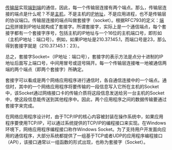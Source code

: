 [传输层](https://baike.baidu.com/item/传输层/4329536)实现[端到端](https://baike.baidu.com/item/端到端/8851783)的通信，因此，每一个传输层连接有两个端点。那么，传输层连接的端点是什么呢？不是[主机](https://baike.baidu.com/item/主机/455151)，不是主机的[IP地址](https://baike.baidu.com/item/IP地址/150859)，不是应用进程，也不是传输层的协议端口。传输层连接的端点叫做套接字（socket）。根据RFC793的定义：[端口号](https://baike.baidu.com/item/端口号/10883658)拼接到IP地址就构成了套接字。所谓套接字，实际上是一个通信端点，每个套接字都有一个套接字序号，包括主机的IP地址与一个16位的主机端口号，即形如（主机IP地址：端口号）。例如，如果IP地址是210.37.145.1，而端口号是23，那么得到套接字就是（210.37.145.1：23）。

总之，套接字Socket=（IP地址：端口号），套接字的表示方法是点分十进制的IP地址后面写上端口号，中间用冒号或逗号隔开。每一个传输层连接唯一地被通信两端的两个端点（即两个套接字）所确定。

套接字可以看成是两个网络应用程序进行通信时，各自通信连接中的一个端点。通信时，其中的一个网络应用程序将要传输的一段信息写入它所在主机的Socket中，该Socket通过网络接口卡的传输介质将这段信息发送给另一台主机的Socket中，使这段信息能传送到其他程序中。因此，两个应用程序之间的数据传输要通过套接字来完成。

在网络应用程序设计时，由于TCP/IP的核心内容被封装在操作系统中，如果应用程序要使用TCP/IP，可以通过系统提供的TCP/IP的编程接口来实现。在Windows环境下，网络应用程序编程接口称作Windows Socket。为了支持用户开发面向应用的通信程序，大部分系统都提供了一组基于TCP或者UDP的应用程序编程接口（API），该接口通常以一组函数的形式出现，也称为套接字（Socket）。